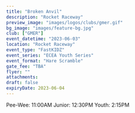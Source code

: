 ```yaml
---
title: "Broken Anvil"
description: "Rocket Raceway"
preview_image: "images/logos/clubs/gmer.gif"
bg_image: "images/feature-bg.jpg"
club: ["GMER"]
event_datetime: "2023-06-03"
location: "Rocket Raceway"
event_type: "FastKIDZ"
event_series: "ECEA Youth Series"
event_format: "Hare Scramble"
gate_fee: "TBA"
flyer: ""
attachments:
draft: false
expiryDate: 2023-06-04
---
```


Pee-Wee: 11:00AM
Junior: 12:30PM
Youth: 2:15PM